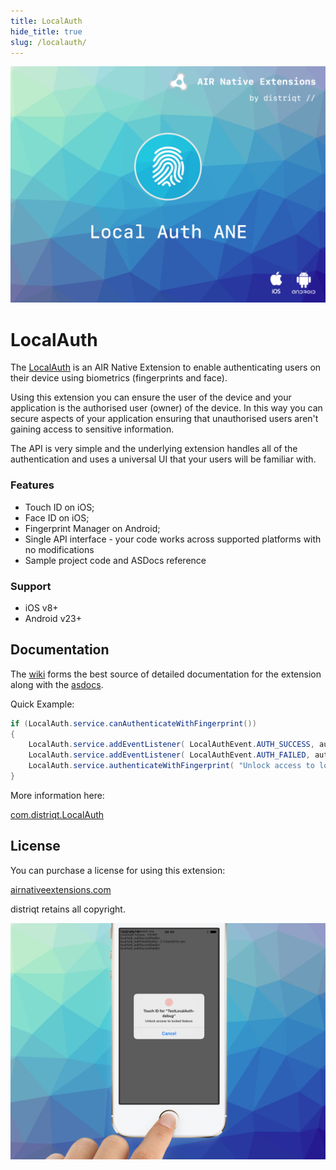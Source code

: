 ```yaml
---
title: LocalAuth
hide_title: true
slug: /localauth/
---
```


![](images/hero.png)

# LocalAuth

The [LocalAuth](https://airnativeextensions.com/extension/com.distriqt.LocalAuth) is an 
AIR Native Extension to enable authenticating users on their device using biometrics 
(fingerprints and face).

Using this extension you can ensure the user of the device and your application is the 
authorised user (owner) of the device. In this way you can secure aspects of your 
application ensuring that unauthorised users aren't gaining access to sensitive 
information.

The API is very simple and the underlying extension handles all of the authentication
and uses a universal UI that your users will be familiar with.


### Features

- Touch ID on iOS;
- Face ID on iOS;
- Fingerprint Manager on Android;
- Single API interface - your code works across supported platforms with no modifications
- Sample project code and ASDocs reference


### Support

- iOS v8+
- Android v23+ 



## Documentation

The [wiki](https://github.com/distriqt/ANE-LocalAuth/wiki) forms the best source of detailed documentation for the extension along with the
 [asdocs](https://docs.airnativeextensions.com/asdocs/localauth). 

Quick Example: 

```actionscript
if (LocalAuth.service.canAuthenticateWithFingerprint())
{
	LocalAuth.service.addEventListener( LocalAuthEvent.AUTH_SUCCESS, authSuccessHandler );
	LocalAuth.service.addEventListener( LocalAuthEvent.AUTH_FAILED, authFailedHandler );
	LocalAuth.service.authenticateWithFingerprint( "Unlock access to locked feature" );
}
```

More information here: 

[com.distriqt.LocalAuth](https://airnativeextensions.com/extension/com.distriqt.LocalAuth)


## License

You can purchase a license for using this extension:

[airnativeextensions.com](https://airnativeextensions.com)

distriqt retains all copyright.


![](images/promo.png)